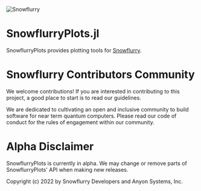 ![Snowflurry](https://repository-images.githubusercontent.com/441460066/a4572ad1-6421-4679-aa31-4c2a45829dc6)

# SnowflurryPlots.jl

SnowflurryPlots provides plotting tools for [Snowflurry](https://github.com/anyonlabs/Snowflurry.jl).

# Snowflurry Contributors Community

We welcome contributions! If you are interested in contributing to this project, a good place to start is to read our guidelines.

We are dedicated to cultivating an open and inclusive community to build software for near term quantum computers. Please read our code of conduct for the rules of engagement within our community.

# Alpha Disclaimer

SnowflurryPlots is currently in alpha. We may change or remove parts of SnowflurryPlots' API when making new releases.

Copyright (c) 2022 by Snowflurry Developers and Anyon Systems, Inc.